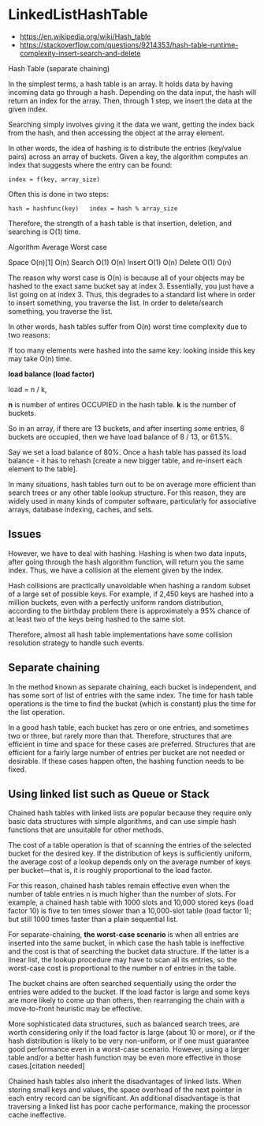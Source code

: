 # LinkedListHashTable
* https://en.wikipedia.org/wiki/Hash_table
* https://stackoverflow.com/questions/9214353/hash-table-runtime-complexity-insert-search-and-delete


Hash Table (separate chaining)

In the simplest terms, a hash table is an array. It holds data by having incoming
data go through a hash. Depending on the data input, the hash will return an index for the array. Then, through 1 step, we insert the data at the given index.

Searching simply involves giving it the data we want, getting the index back
from the hash, and then accessing the object at the array element.

In other words, the idea of hashing is to distribute the entries (key/value pairs) across an array of buckets. Given a key, the algorithm computes an index that suggests where the entry can be found:

`
index = f(key, array_size)
`

Often this is done in two steps:

`
hash = hashfunc(key)  
index = hash % array_size
`

Therefore, the strength of a hash table is that insertion, deletion, and searching is O(1) time.

Algorithm		Average	  Worst case

Space		    O(n)[1]	  O(n)
Search		  O(1)	    O(n)
Insert		  O(1)	    O(n)
Delete		  O(1)	    O(n)

The reason why worst case is O(n) is because all of your objects may be hashed
to the exact same bucket say at index 3. Essentially, you just have a list
going on at index 3. Thus, this degrades to a standard list where in order to
insert something, you traverse the list. In order to delete/search something, you traverse the list.

In other words, hash tables suffer from O(n) worst time complexity due to two reasons:

If too many elements were hashed into the same key: looking inside this key may take O(n) time.

**load balance (load factor)**

load = n / k,

**n** is number of entires OCCUPIED in the hash table.
**k** is the number of buckets.

So in an array, if there are 13 buckets, and after inserting some entries, 8 buckets are occupied, then we have load balance of 8 / 13, or 61.5%.

Say we set a load balance of 80%. Once a hash table has passed its load balance - it has to rehash [create a new bigger table, and re-insert each element to the table].

In many situations, hash tables turn out to be on average more efficient than search trees or any other table lookup structure. For this reason, they are widely used in many kinds of computer software, particularly for associative arrays, database indexing, caches, and sets.

## Issues

However, we have to deal with hashing. Hashing is when two data inputs, after
going through the hash algorithm function, will return you the same index.
Thus, we have a collision at the element given by the index.

Hash collisions are practically unavoidable when hashing a random subset of a large set of possible keys. For example, if 2,450 keys are hashed into a million buckets, even with a perfectly uniform random distribution, according to the birthday problem there is approximately a 95% chance of at least two of the keys being hashed to the same slot.

Therefore, almost all hash table implementations have some collision resolution strategy to handle such events.

## Separate chaining

In the method known as separate chaining, each bucket is independent, and has some sort of list of entries with the same index. The time for hash table operations is the time to find the bucket (which is constant) plus the time for the list operation.

In a good hash table, each bucket has zero or one entries, and sometimes two or three, but rarely more than that. Therefore, structures that are efficient in time and space for these cases are preferred. Structures that are efficient for a fairly large number of entries per bucket are not needed or desirable. If these cases happen often, the hashing function needs to be fixed.

## Using linked list such as Queue or Stack

Chained hash tables with linked lists are popular because they require only basic data structures with simple algorithms, and can use simple hash functions that are unsuitable for other methods.

The cost of a table operation is that of scanning the entries of the selected bucket for the desired key. If the distribution of keys is sufficiently uniform, the average cost of a lookup depends only on the average number of keys per bucket—that is, it is roughly proportional to the load factor.

For this reason, chained hash tables remain effective even when the number of table entries n is much higher than the number of slots. For example, a chained hash table with 1000 slots and 10,000 stored keys (load factor 10) is five to ten times slower than a 10,000-slot table (load factor 1); but still 1000 times faster than a plain sequential list.

For separate-chaining, **the worst-case scenario** is when all entries are inserted into the same bucket, in which case the hash table is ineffective and the cost is that of searching the bucket data structure. If the latter is a linear list, the lookup procedure may have to scan all its entries, so the worst-case cost is proportional to the number n of entries in the table.

The bucket chains are often searched sequentially using the order the entries were added to the bucket. If the load factor is large and some keys are more likely to come up than others, then rearranging the chain with a move-to-front heuristic may be effective.

More sophisticated data structures, such as balanced search trees, are worth considering only if the load factor is large (about 10 or more), or if the hash distribution is likely to be very non-uniform, or if one must guarantee good performance even in a worst-case scenario. However, using a larger table and/or a better hash function may be even more effective in those cases.[citation needed]

Chained hash tables also inherit the disadvantages of linked lists. When storing small keys and values, the space overhead of the next pointer in each entry record can be significant. An additional disadvantage is that traversing a linked list has poor cache performance, making the processor cache ineffective.
